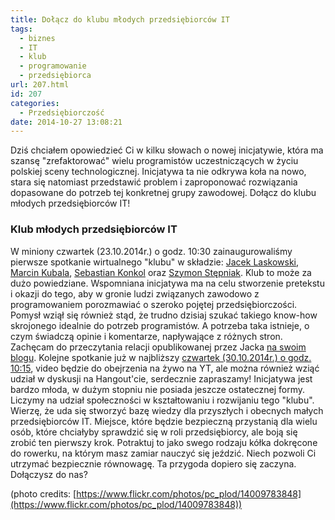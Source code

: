 ```yaml
---
title: Dołącz do klubu młodych przedsiębiorców IT
tags:
  - biznes
  - IT
  - klub
  - programowanie
  - przedsiębiorca
url: 207.html
id: 207
categories:
  - Przedsiębiorczość
date: 2014-10-27 13:08:21
---
```


Dziś chciałem opowiedzieć Ci w kilku słowach o nowej inicjatywie, która ma szansę "zrefaktorować" wielu programistów uczestniczących w życiu polskiej sceny technologicznej. Inicjatywa ta nie odkrywa koła na nowo, stara się natomiast przedstawić problem i zaproponować rozwiązania dopasowane do potrzeb tej konkretnej grupy zawodowej. Dołącz do klubu młodych przedsiębiorców IT!

### Klub młodych przedsiębiorców IT

W miniony czwartek (23.10.2014r.) o godz. 10:30 zainaugurowaliśmy pierwsze spotkanie wirtualnego "klubu" w składzie: [Jacek Laskowski](https://twitter.com/jaceklaskowski), [Marcin Kubala](https://twitter.com/marcin_kubala), [Sebastian Konkol](https://twitter.com/neuvio) oraz [Szymon Stępniak](https://twitter.com/wololock). Klub to może za dużo powiedziane. Wspomniana inicjatywa ma na celu stworzenie pretekstu i okazji do tego, aby w gronie ludzi związanych zawodowo z programowaniem porozmawiać o szeroko pojętej przedsiębiorczości. Pomysł wziął się również stąd, że trudno dzisiaj szukać takiego know-how skrojonego idealnie do potrzeb programistów. A potrzeba taka istnieje, o czym świadczą opinie i komentarze, napływające z różnych stron. Zachęcam do przeczytania relacji opublikowanej przez Jacka [na swoim blogu](http://jlaskowski.blogspot.com/2014/10/klub-modych-przedsiebiorcow-it.html). Kolejne spotkanie już w najbliższy [czwartek (30.10.2014r.) o godz. 10:15](https://plus.google.com/events/cso557h6q25sdnddk4t2ngrasd8), video będzie do obejrzenia na żywo na YT, ale można również wziąć udział w dyskusji na Hangout'cie, serdecznie zapraszamy! Inicjatywa jest bardzo młoda, w dużym stopniu nie posiada jeszcze ostatecznej formy. Liczymy na udział społeczności w kształtowaniu i rozwijaniu tego "klubu". Wierzę, że uda się stworzyć bazę wiedzy dla przyszłych i obecnych małych przedsiębiorców IT. Miejsce, które będzie bezpieczną przystanią dla wielu osób, które chciałyby sprawdzić się w roli przedsiębiorcy, ale boją się zrobić ten pierwszy krok. Potraktuj to jako swego rodzaju kółka dokręcone do rowerku, na którym masz zamiar nauczyć się jeździć. Niech pozwoli Ci utrzymać bezpiecznie równowagę. Ta przygoda dopiero się zaczyna. Dołączysz do nas?  

(photo credits: [https://www.flickr.com/photos/pc_plod/14009783848](https://www.flickr.com/photos/pc_plod/14009783848))